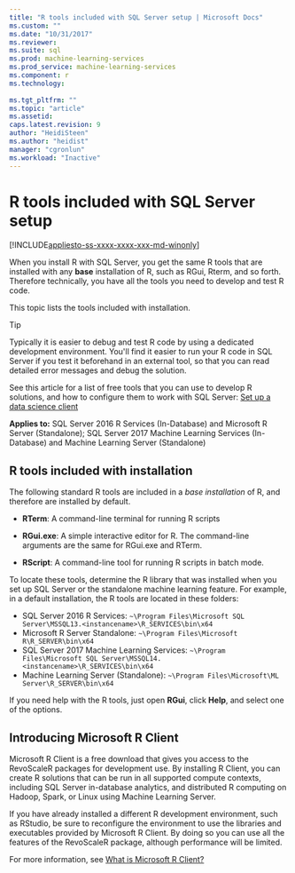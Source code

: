```yaml
---
title: "R tools included with SQL Server setup | Microsoft Docs"
ms.custom: ""
ms.date: "10/31/2017"
ms.reviewer: 
ms.suite: sql
ms.prod: machine-learning-services
ms.prod_service: machine-learning-services
ms.component: r
ms.technology: 
  
ms.tgt_pltfrm: ""
ms.topic: "article"
ms.assetid: 
caps.latest.revision: 9
author: "HeidiSteen"
ms.author: "heidist"
manager: "cgronlun"
ms.workload: "Inactive"
---
```

# R tools included with SQL Server setup
[!INCLUDE[appliesto-ss-xxxx-xxxx-xxx-md-winonly](../../includes/appliesto-ss-xxxx-xxxx-xxx-md-winonly.md)]

When you install R with SQL Server, you get the same R tools that are installed with any **base** installation of R, such as RGui, Rterm, and so forth. Therefore technically, you have all the tools you need to develop and test R code.

This topic lists the tools included with installation.

> [!TIP]
> 
> Typically it is easier to debug and test R code by using a dedicated development environment. You'll find it easier to run your R code in SQL Server if you test it beforehand in an external tool, so that you can read detailed error messages and debug the solution.
> 
> See this article for a list of free tools that you can use to develop R solutions, and how to configure them to work with SQL Server: [Set up a data science client](set-up-a-data-science-client.md)

**Applies to:** SQL Server 2016 R Services (In-Database) and Microsoft R Server (Standalone); SQL Server 2017 Machine Learning Services (In-Database) and Machine Learning Server (Standalone)

## R tools included with installation

The following standard R tools are included in a *base installation* of R, and therefore are installed by default.

+ **RTerm**: A command-line terminal for running R scripts

+ **RGui.exe**:  A simple interactive editor for R. The command-line arguments are the same for RGui.exe and RTerm.

+ **RScript**: A command-line tool for running R scripts in batch mode.

To locate these tools, determine the R library that was installed when you set up SQL Server or the standalone machine learning feature. For example, in a default installation, the R tools are located in these folders:

+ SQL Server 2016 R Services: `~\Program Files\Microsoft SQL Server\MSSQL13.<instancename>\R_SERVICES\bin\x64`
+ Microsoft R Server Standalone: `~\Program Files\Microsoft R\R_SERVER\bin\x64`
+ SQL Server 2017 Machine Learning Services: `~\Program Files\Microsoft SQL Server\MSSQL14.<instancename>\R_SERVICES\bin\x64`
+ Machine Learning Server (Standalone): `~\Program Files\Microsoft\ML Server\R_SERVER\bin\x64`

If you need help with the R tools, just open **RGui**, click **Help**, and select one of the options.

## Introducing Microsoft R Client

Microsoft R Client is a free download that gives you access to the RevoScaleR packages for development use. By installing R Client, you can create R solutions that can be run in all supported compute contexts, including SQL Server in-database analytics, and distributed R computing on Hadoop, Spark, or Linux using Machine Learning Server.

If you have already installed a different R development environment, such as RStudio, be sure to reconfigure the environment to use the libraries and executables provided by Microsoft R Client. By doing so you can use all the features of the RevoScaleR package, although performance will be limited.

For more information, see [What is Microsoft R Client?](https://docs.microsoft.com/machine-learning-server/r-client/what-is-microsoft-r-client)
